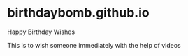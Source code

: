 # birthdaybomb.github.io
Happy Birthday Wishes
 
 This is to wish someone immediately with the help of videos
